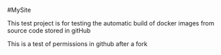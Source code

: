 #MySite 

This test project is for testing the automatic build of docker images from source code stored in gitHub 

This is a test of permissions in github after a fork
